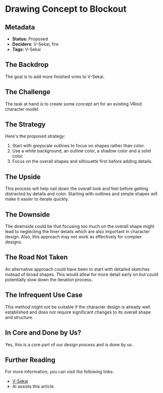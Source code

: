 # Drawing Concept to Blockout

## Metadata

- **Status:** Proposed
- **Deciders:** V-Sekai, fire
- **Tags:** V-Sekai

## The Backdrop

The goal is to add more finished vrms to V-Sekai.

## The Challenge

The task at hand is to create some concept art for an existing VRoid character model.

## The Strategy

Here's the proposed strategy:

1. Start with greyscale outlines to focus on shapes rather than color.
2. Use a white background, an outline color, a shadow color and a solid color.
3. Focus on the overall shapes and silhouette first before adding details.

## The Upside

This process will help nail down the overall look and feel before getting distracted by details and color. Starting with outlines and simple shapes will make it easier to iterate quickly.

## The Downside

The downside could be that focusing too much on the overall shape might lead to neglecting the finer details which are also important in character design. Also, this approach may not work as effectively for complex designs.

## The Road Not Taken

An alternative approach could have been to start with detailed sketches instead of broad shapes. This would allow for more detail early on but could potentially slow down the iteration process.

## The Infrequent Use Case

This method might not be suitable if the character design is already well established and does not require significant changes to its overall shape and structure.

## In Core and Done by Us?

Yes, this is a core part of our design process and is done by us.

## Further Reading

For more information, you can visit the following links:

- [V-Sekai](https://github.com/v-sekai/)
- AI assists this article.
